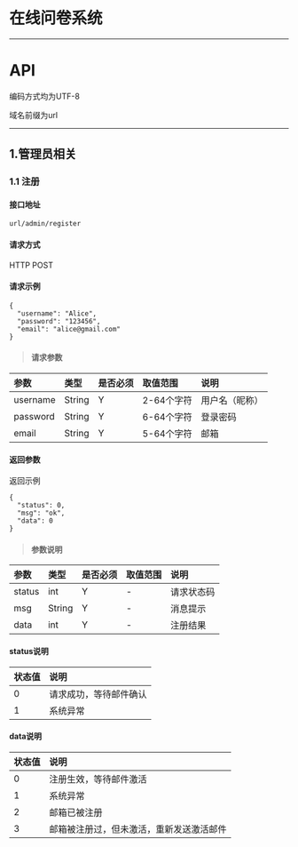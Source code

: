 # 在线问卷系统
---
# API 

编码方式均为UTF-8

域名前缀为url

---
## 1.管理员相关
### 1.1 注册
#### 接口地址
```
url/admin/register
```
#### 请求方式
HTTP	POST
#### 请求示例
```
{
  "username": "Alice",
  "password": "123456",
  "email": "alice@gmail.com"
}
```
> #### 请求参数
参数  |	类型	| 是否必须 |	取值范围	| 说明
:---  |:---|:---|:---|:---
username|String|Y| 2-64个字符 |用户名（昵称）
password|String|Y| 6-64个字符 |登录密码
email   |String|Y| 5-64个字符 |邮箱

#### 返回参数
返回示例
```
{
  "status": 0,
  "msg": "ok",
  "data": 0
}
```
> #### 参数说明
参数  |	类型	| 是否必须 |	取值范围	| 说明
:---  |:---  |:---      |:---        |:---
status|int   |Y         | -          |请求状态码
msg   |String|Y         | -          |消息提示
data  |int   |Y         | -          |注册结果

#### status说明
状态值 |说明
:---  |:---  
0     |请求成功，等待邮件确认
1     |系统异常

#### data说明
状态值 |说明
:---  |:---  
0     |注册生效，等待邮件激活
1     |系统异常
2     |邮箱已被注册
3     |邮箱被注册过，但未激活，重新发送激活邮件



